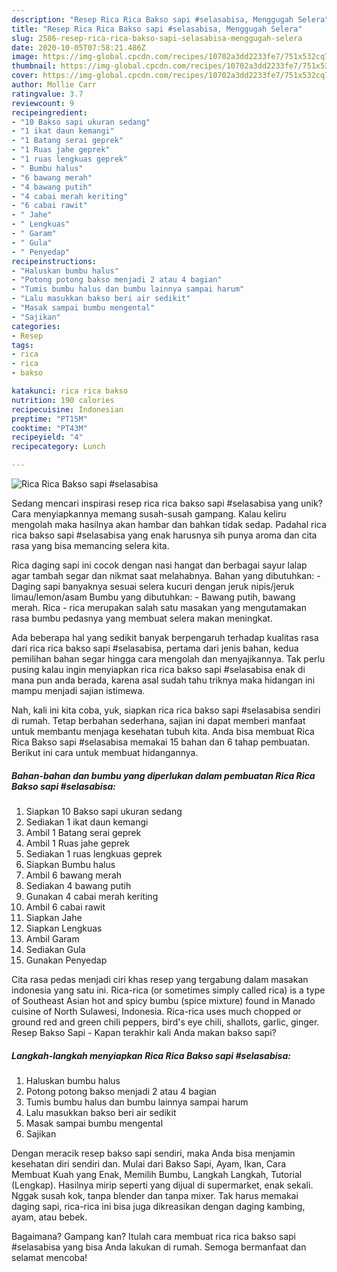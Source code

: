 ```yaml
---
description: "Resep Rica Rica Bakso sapi #selasabisa, Menggugah Selera"
title: "Resep Rica Rica Bakso sapi #selasabisa, Menggugah Selera"
slug: 2586-resep-rica-rica-bakso-sapi-selasabisa-menggugah-selera
date: 2020-10-05T07:58:21.486Z
image: https://img-global.cpcdn.com/recipes/10702a3dd2233fe7/751x532cq70/rica-rica-bakso-sapi-selasabisa-foto-resep-utama.jpg
thumbnail: https://img-global.cpcdn.com/recipes/10702a3dd2233fe7/751x532cq70/rica-rica-bakso-sapi-selasabisa-foto-resep-utama.jpg
cover: https://img-global.cpcdn.com/recipes/10702a3dd2233fe7/751x532cq70/rica-rica-bakso-sapi-selasabisa-foto-resep-utama.jpg
author: Mollie Carr
ratingvalue: 3.7
reviewcount: 9
recipeingredient:
- "10 Bakso sapi ukuran sedang"
- "1 ikat daun kemangi"
- "1 Batang serai geprek"
- "1 Ruas jahe geprek"
- "1 ruas lengkuas geprek"
- " Bumbu halus"
- "6 bawang merah"
- "4 bawang putih"
- "4 cabai merah keriting"
- "6 cabai rawit"
- " Jahe"
- " Lengkuas"
- " Garam"
- " Gula"
- " Penyedap"
recipeinstructions:
- "Haluskan bumbu halus"
- "Potong potong bakso menjadi 2 atau 4 bagian"
- "Tumis bumbu halus dan bumbu lainnya sampai harum"
- "Lalu masukkan bakso beri air sedikit"
- "Masak sampai bumbu mengental"
- "Sajikan"
categories:
- Resep
tags:
- rica
- rica
- bakso

katakunci: rica rica bakso 
nutrition: 190 calories
recipecuisine: Indonesian
preptime: "PT15M"
cooktime: "PT43M"
recipeyield: "4"
recipecategory: Lunch

---
```



![Rica Rica Bakso sapi #selasabisa](https://img-global.cpcdn.com/recipes/10702a3dd2233fe7/751x532cq70/rica-rica-bakso-sapi-selasabisa-foto-resep-utama.jpg)

Sedang mencari inspirasi resep rica rica bakso sapi #selasabisa yang unik? Cara menyiapkannya memang susah-susah gampang. Kalau keliru mengolah maka hasilnya akan hambar dan bahkan tidak sedap. Padahal rica rica bakso sapi #selasabisa yang enak harusnya sih punya aroma dan cita rasa yang bisa memancing selera kita.

Rica daging sapi ini cocok dengan nasi hangat dan berbagai sayur lalap agar tambah segar dan nikmat saat melahabnya. Bahan yang dibutuhkan: - Daging sapi banyaknya sesuai selera kucuri dengan jeruk nipis/jeruk limau/lemon/asam Bumbu yang dibutuhkan: - Bawang putih, bawang merah. Rica - rica merupakan salah satu masakan yang mengutamakan rasa bumbu pedasnya yang membuat selera makan meningkat.

Ada beberapa hal yang sedikit banyak berpengaruh terhadap kualitas rasa dari rica rica bakso sapi #selasabisa, pertama dari jenis bahan, kedua pemilihan bahan segar hingga cara mengolah dan menyajikannya. Tak perlu pusing kalau ingin menyiapkan rica rica bakso sapi #selasabisa enak di mana pun anda berada, karena asal sudah tahu triknya maka hidangan ini mampu menjadi sajian istimewa.


Nah, kali ini kita coba, yuk, siapkan rica rica bakso sapi #selasabisa sendiri di rumah. Tetap berbahan sederhana, sajian ini dapat memberi manfaat untuk membantu menjaga kesehatan tubuh kita. Anda bisa membuat Rica Rica Bakso sapi #selasabisa memakai 15 bahan dan 6 tahap pembuatan. Berikut ini cara untuk membuat hidangannya.

<!--inarticleads1-->

##### Bahan-bahan dan bumbu yang diperlukan dalam pembuatan Rica Rica Bakso sapi #selasabisa:

1. Siapkan 10 Bakso sapi ukuran sedang
1. Sediakan 1 ikat daun kemangi
1. Ambil 1 Batang serai geprek
1. Ambil 1 Ruas jahe geprek
1. Sediakan 1 ruas lengkuas geprek
1. Siapkan  Bumbu halus
1. Ambil 6 bawang merah
1. Sediakan 4 bawang putih
1. Gunakan 4 cabai merah keriting
1. Ambil 6 cabai rawit
1. Siapkan  Jahe
1. Siapkan  Lengkuas
1. Ambil  Garam
1. Sediakan  Gula
1. Gunakan  Penyedap


Cita rasa pedas menjadi ciri khas resep yang tergabung dalam masakan indonesia yang satu ini. Rica-rica (or sometimes simply called rica) is a type of Southeast Asian hot and spicy bumbu (spice mixture) found in Manado cuisine of North Sulawesi, Indonesia. Rica-rica uses much chopped or ground red and green chili peppers, bird&#39;s eye chili, shallots, garlic, ginger. Resep Bakso Sapi - Kapan terakhir kali Anda makan bakso sapi? 

<!--inarticleads2-->

##### Langkah-langkah menyiapkan Rica Rica Bakso sapi #selasabisa:

1. Haluskan bumbu halus
1. Potong potong bakso menjadi 2 atau 4 bagian
1. Tumis bumbu halus dan bumbu lainnya sampai harum
1. Lalu masukkan bakso beri air sedikit
1. Masak sampai bumbu mengental
1. Sajikan


Dengan meracik resep bakso sapi sendiri, maka Anda bisa menjamin kesehatan diri sendiri dan. Mulai dari Bakso Sapi, Ayam, Ikan, Cara Membuat Kuah yang Enak, Memilih Bumbu, Langkah Langkah, Tutorial (Lengkap). Hasilnya mirip seperti yang dijual di supermarket, enak sekali. Nggak susah kok, tanpa blender dan tanpa mixer. Tak harus memakai daging sapi, rica-rica ini bisa juga dikreasikan dengan daging kambing, ayam, atau bebek. 

Bagaimana? Gampang kan? Itulah cara membuat rica rica bakso sapi #selasabisa yang bisa Anda lakukan di rumah. Semoga bermanfaat dan selamat mencoba!
